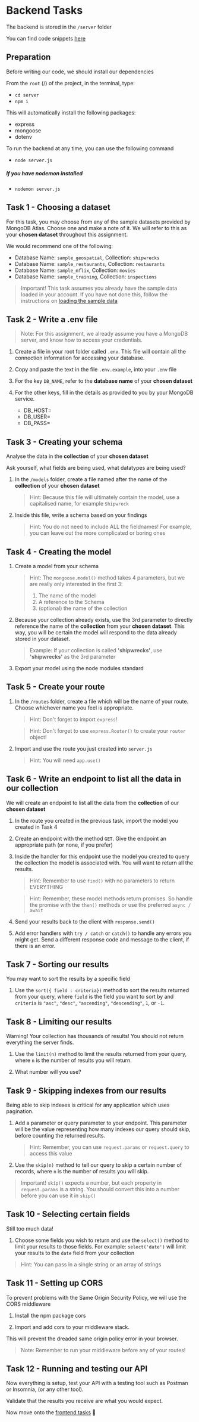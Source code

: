 # Backend Tasks

The backend is stored in the `/server` folder

You can find code snippets [here](./SNIPPETS.md)

## Preparation

Before writing our code, we should install our dependencies

From the `root` (/) of the project, in the terminal, type:

   - `cd server`
   - `npm i`

This will automatically install the following packages:
   - express
   - mongoose
   - dotenv

To run the backend at any time, you can use the following command

   - `node server.js`

##### If you have nodemon installed

   - `nodemon server.js`

## Task 1 - Choosing a dataset

For this task, you may choose from any of the sample datasets provided by MongoDB Atlas. Choose one and make a note of it. We will refer to this as your **chosen dataset** throughout this assignment.

We would recommend one of the following:

- Database Name: `sample_geospatial`, Collection: `shipwrecks`
- Database Name: `sample_restaurants`, Collection: `restaurants`
- Database Name: `sample_mflix`, Collection: `movies`
- Database Name: `sample_training`, Collection: `inspections`

> Important! This task assumes you already have the sample data loaded in your account. If you have not done this, follow the instructions on [loading the sample data](./LOADING_SAMPLE_DATA.md)

## Task 2 - Write a .env file

> Note: For this assignment, we already assume you have a MongoDB server, and know how to access your credentials.

1. Create a file in your root folder called `.env`. This file will contain all the connection information for accessing your database.

2. Copy and paste the text in the file `.env.example`, into your `.env` file

3. For the key `DB_NAME`, refer to the **database name** of your **chosen dataset**

4. For the other keys, fill in the details as provided to you by your MongoDB service.
    - DB_HOST=
    - DB_USER=
    - DB_PASS=

## Task 3 - Creating your schema

Analyse the data in the **collection** of your **chosen dataset**

Ask yourself, what fields are being used, what datatypes are being used?

1. In the `/models` folder, create a file named after the name of the **collection** of your **chosen dataset**

   > Hint: Because this file will ultimately contain the model, use a capitalised name, for example `Shipwreck`

2. Inside this file, write a schema based on your findings

   > Hint: You do not need to include ALL the fieldnames! For example, you can leave out the more complicated or boring ones

## Task 4 - Creating the model

1. Create a model from your schema

   > Hint: The `mongoose.model()` method takes 4 parameters, but we are really only interested in the first 3:
   >  1. The name of the model
   >  2. A reference to the Schema
   >  3. (optional) the name of the collection

2. Because your collection already exists, use the 3rd parameter to directly reference the name of the **collection** from your **chosen dataset**. This way, you will be certain the model will respond to the data already stored in your dataset.
   
   > Example: If your collection is called **'shipwrecks'**, use **'shipwrecks'** as the 3rd parameter

3. Export your model using the node modules standard

## Task 5 - Create your route

1. In the `/routes` folder, create a file which will be the name of your route. Choose whichever name you feel is appropriate.

   > Hint: Don't forget to import `express`!
   
   > Hint: Don't forget to use `express.Router()` to create your `router` object!

2. Import and use the route you just created into `server.js`

   > Hint: You will need `app.use()`

## Task 6 - Write an endpoint to list all the data in our collection

We will create an endpoint to list all the data from the **collection** of our **chosen dataset**

1. In the route you created in the previous task, import the model you created in Task 4

2. Create an endpoint with the method `GET`. Give the endpoint an appropriate path (or none, if you prefer)

3. Inside the handler for this endpoint use the model you created to query the collection the model is associated with. You will want to return all the results.

   > Hint: Remember to use `find()` with no parameters to return EVERYTHING
   
   > Hint: Remember, these model methods return promises. So handle the promise with the `then()` methods or use the preferred `async / await`

4. Send your results back to the client with `response.send()`

5. Add error handlers with `try / catch` or `catch()` to handle any errors you might get. Send a different response code and message to the client, if there is an error.

## Task 7 - Sorting our results

You may want to sort the results by a specific field

1. Use the `sort({ field : criteria})` method to sort the results returned from your query, where `field` is the field you want to sort by and `criteria` is `"asc"`, `"desc"`, `"ascending"`, `"descending"`, `1`, or `-1`.

## Task 8 - Limiting our results

Warning! Your collection has thousands of results! You should not return everything the server finds.

1. Use the `limit(n)` method to limit the results returned from your query, where `n` is the number of results you will return.

2. What number will you use?

## Task 9 - Skipping indexes from our results

Being able to skip indexes is critical for any application which uses pagination.

1. Add a parameter or query parameter to your endpoint. This parameter will be the value representing how many indexes our query should skip, before counting the returned results.

   > Hint: Remember, you can use `request.params` or `request.query` to access this value

2. Use the `skip(n)` method to tell our query to skip a certain number of records, where `n` is the number of results you will skip.

> Important! `skip()` expects a number, but each property in `request.params` is a string. You should convert this into a number before you can use it in `skip()`

## Task 10 - Selecting certain fields

Still too much data!

1. Choose some fields you wish to return and use the `select()` method to limit your results to those fields. For example:
   `select('date')` will limit your results to the `date` field from your collection 

> Hint: You can pass in a single string or an array of strings

## Task 11 - Setting up CORS

To prevent problems with the Same Origin Security Policy, we will use the CORS middleware

1. Install the npm package cors

2. Import and add cors to your middleware stack.
   
This will prevent the dreaded same origin policy error in your browser.

> Note: Remember to run your middleware before any of your routes!

## Task 12 - Running and testing our API

Now everything is setup, test your API with a testing tool such as Postman or Insomnia, (or any other tool).

Validate that the results you receive are what you would expect.

Now move onto the [frontend tasks](../client/FRONTEND_TASKS.md) 🥳
